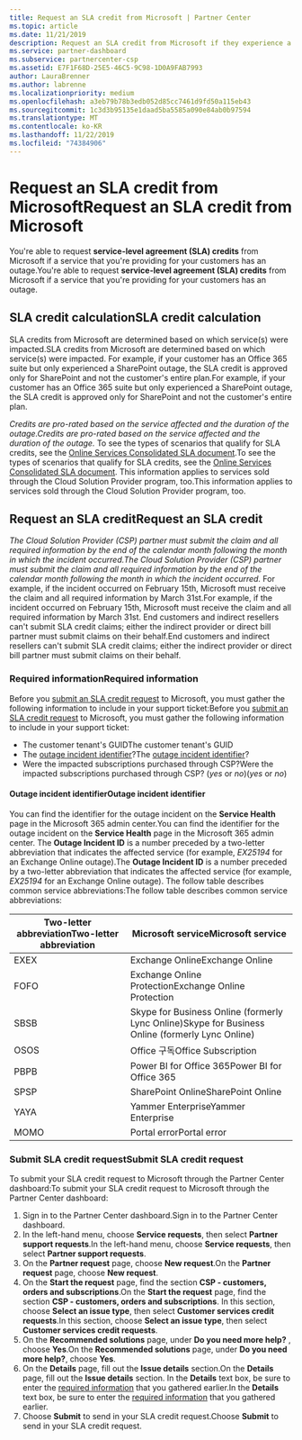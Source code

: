 ```yaml
---
title: Request an SLA credit from Microsoft | Partner Center
ms.topic: article
ms.date: 11/21/2019
description: Request an SLA credit from Microsoft if they experience a service outage.
ms.service: partner-dashboard
ms.subservice: partnercenter-csp
ms.assetid: E7F1F68D-25E5-46C5-9C98-1D0A9FAB7993
author: LauraBrenner
ms.author: labrenne
ms.localizationpriority: medium
ms.openlocfilehash: a3eb79b78b3edb052d85cc7461d9fd50a115eb43
ms.sourcegitcommit: 1c3d3b95135e1daad5ba5585a090e84ab0b97594
ms.translationtype: MT
ms.contentlocale: ko-KR
ms.lasthandoff: 11/22/2019
ms.locfileid: "74384906"
---
```

# <a name="request-an-sla-credit-from-microsoft"></a><span data-ttu-id="4467b-103">Request an SLA credit from Microsoft</span><span class="sxs-lookup"><span data-stu-id="4467b-103">Request an SLA credit from Microsoft</span></span> 

<span data-ttu-id="4467b-104">You're able to request **service-level agreement (SLA) credits** from Microsoft if a service that you're providing for your customers has an outage.</span><span class="sxs-lookup"><span data-stu-id="4467b-104">You're able to request **service-level agreement (SLA) credits** from Microsoft if a service that you're providing for your customers has an outage.</span></span>

## <a name="sla-credit-calculation"></a><span data-ttu-id="4467b-105">SLA credit calculation</span><span class="sxs-lookup"><span data-stu-id="4467b-105">SLA credit calculation</span></span>

<span data-ttu-id="4467b-106">SLA credits from Microsoft are determined based on which service(s) were impacted.</span><span class="sxs-lookup"><span data-stu-id="4467b-106">SLA credits from Microsoft are determined based on which service(s) were impacted.</span></span> <span data-ttu-id="4467b-107">For example, if your customer has an Office 365 suite but only experienced a SharePoint outage, the SLA credit is approved only for SharePoint and not the customer's entire plan.</span><span class="sxs-lookup"><span data-stu-id="4467b-107">For example, if your customer has an Office 365 suite but only experienced a SharePoint outage, the SLA credit is approved only for SharePoint and not the customer's entire plan.</span></span>

<span data-ttu-id="4467b-108">*Credits are pro-rated based on the service affected and the duration of the outage.*</span><span class="sxs-lookup"><span data-stu-id="4467b-108">*Credits are pro-rated based on the service affected and the duration of the outage.*</span></span> <span data-ttu-id="4467b-109">To see the types of scenarios that qualify for SLA credits, see the [Online Services Consolidated SLA document](http://www.microsoftvolumelicensing.com/DocumentSearch.aspx?Mode=3&DocumentTypeId=37).</span><span class="sxs-lookup"><span data-stu-id="4467b-109">To see the types of scenarios that qualify for SLA credits, see the [Online Services Consolidated SLA document](http://www.microsoftvolumelicensing.com/DocumentSearch.aspx?Mode=3&DocumentTypeId=37).</span></span> <span data-ttu-id="4467b-110">This information applies to services sold through the Cloud Solution Provider program, too.</span><span class="sxs-lookup"><span data-stu-id="4467b-110">This information applies to services sold through the Cloud Solution Provider program, too.</span></span>

## <a name="request-an-sla-credit"></a><span data-ttu-id="4467b-111">Request an SLA credit</span><span class="sxs-lookup"><span data-stu-id="4467b-111">Request an SLA credit</span></span>

<span data-ttu-id="4467b-112">*The Cloud Solution Provider (CSP) partner must submit the claim and all required information by the end of the calendar month following the month in which the incident occurred.*</span><span class="sxs-lookup"><span data-stu-id="4467b-112">*The Cloud Solution Provider (CSP) partner must submit the claim and all required information by the end of the calendar month following the month in which the incident occurred.*</span></span> <span data-ttu-id="4467b-113">For example, if the incident occurred on February 15th, Microsoft must receive the claim and all required information by March 31st.</span><span class="sxs-lookup"><span data-stu-id="4467b-113">For example, if the incident occurred on February 15th, Microsoft must receive the claim and all required information by March 31st.</span></span> <span data-ttu-id="4467b-114">End customers and indirect resellers can't submit SLA credit claims; either the indirect provider or direct bill partner must submit claims on their behalf.</span><span class="sxs-lookup"><span data-stu-id="4467b-114">End customers and indirect resellers can't submit SLA credit claims; either the indirect provider or direct bill partner must submit claims on their behalf.</span></span>

### <a name="required-information"></a><span data-ttu-id="4467b-115">Required information</span><span class="sxs-lookup"><span data-stu-id="4467b-115">Required information</span></span>

<span data-ttu-id="4467b-116">Before you [submit an SLA credit request](#submit-sla-credit-request) to Microsoft, you must gather the following information to include in your support ticket:</span><span class="sxs-lookup"><span data-stu-id="4467b-116">Before you [submit an SLA credit request](#submit-sla-credit-request) to Microsoft, you must gather the following information to include in your support ticket:</span></span>

- <span data-ttu-id="4467b-117">The customer tenant's GUID</span><span class="sxs-lookup"><span data-stu-id="4467b-117">The customer tenant's GUID</span></span>
- <span data-ttu-id="4467b-118">The [outage incident identifier](#outage-incident-identifier)?</span><span class="sxs-lookup"><span data-stu-id="4467b-118">The [outage incident identifier](#outage-incident-identifier)?</span></span>
- <span data-ttu-id="4467b-119">Were the impacted subscriptions purchased through CSP?</span><span class="sxs-lookup"><span data-stu-id="4467b-119">Were the impacted subscriptions purchased through CSP?</span></span> <span data-ttu-id="4467b-120">(*yes* or *no*)</span><span class="sxs-lookup"><span data-stu-id="4467b-120">(*yes* or *no*)</span></span>

#### <a name="outage-incident-identifier"></a><span data-ttu-id="4467b-121">Outage incident identifier</span><span class="sxs-lookup"><span data-stu-id="4467b-121">Outage incident identifier</span></span>

<span data-ttu-id="4467b-122">You can find the identifier for the outage incident on the **Service Health** page in the Microsoft 365 admin center.</span><span class="sxs-lookup"><span data-stu-id="4467b-122">You can find the identifier for the outage incident on the **Service Health** page in the Microsoft 365 admin center.</span></span> <span data-ttu-id="4467b-123">The **Outage Incident ID** is a number preceded by a two-letter abbreviation that indicates the affected service (for example, *EX25194* for an Exchange Online outage).</span><span class="sxs-lookup"><span data-stu-id="4467b-123">The **Outage Incident ID** is a number preceded by a two-letter abbreviation that indicates the affected service (for example, *EX25194* for an Exchange Online outage).</span></span> <span data-ttu-id="4467b-124">The follow table describes common service abbreviations:</span><span class="sxs-lookup"><span data-stu-id="4467b-124">The follow table describes common service abbreviations:</span></span>

| <span data-ttu-id="4467b-125">Two-letter abbreviation</span><span class="sxs-lookup"><span data-stu-id="4467b-125">Two-letter abbreviation</span></span> | <span data-ttu-id="4467b-126">Microsoft service</span><span class="sxs-lookup"><span data-stu-id="4467b-126">Microsoft service</span></span> |
| ----------------------- | ----------------- |
| <span data-ttu-id="4467b-127">EX</span><span class="sxs-lookup"><span data-stu-id="4467b-127">EX</span></span> | <span data-ttu-id="4467b-128">Exchange Online</span><span class="sxs-lookup"><span data-stu-id="4467b-128">Exchange Online</span></span> |
| <span data-ttu-id="4467b-129">FO</span><span class="sxs-lookup"><span data-stu-id="4467b-129">FO</span></span> | <span data-ttu-id="4467b-130">Exchange Online Protection</span><span class="sxs-lookup"><span data-stu-id="4467b-130">Exchange Online Protection</span></span> |
| <span data-ttu-id="4467b-131">SB</span><span class="sxs-lookup"><span data-stu-id="4467b-131">SB</span></span> | <span data-ttu-id="4467b-132">Skype for Business Online (formerly Lync Online)</span><span class="sxs-lookup"><span data-stu-id="4467b-132">Skype for Business Online (formerly Lync Online)</span></span> |
| <span data-ttu-id="4467b-133">OS</span><span class="sxs-lookup"><span data-stu-id="4467b-133">OS</span></span> | <span data-ttu-id="4467b-134">Office 구독</span><span class="sxs-lookup"><span data-stu-id="4467b-134">Office Subscription</span></span> |
| <span data-ttu-id="4467b-135">PB</span><span class="sxs-lookup"><span data-stu-id="4467b-135">PB</span></span> | <span data-ttu-id="4467b-136">Power BI for Office 365</span><span class="sxs-lookup"><span data-stu-id="4467b-136">Power BI for Office 365</span></span> |
| <span data-ttu-id="4467b-137">SP</span><span class="sxs-lookup"><span data-stu-id="4467b-137">SP</span></span> | <span data-ttu-id="4467b-138">SharePoint Online</span><span class="sxs-lookup"><span data-stu-id="4467b-138">SharePoint Online</span></span> |
| <span data-ttu-id="4467b-139">YA</span><span class="sxs-lookup"><span data-stu-id="4467b-139">YA</span></span> | <span data-ttu-id="4467b-140">Yammer Enterprise</span><span class="sxs-lookup"><span data-stu-id="4467b-140">Yammer Enterprise</span></span> |
| <span data-ttu-id="4467b-141">MO</span><span class="sxs-lookup"><span data-stu-id="4467b-141">MO</span></span> | <span data-ttu-id="4467b-142">Portal error</span><span class="sxs-lookup"><span data-stu-id="4467b-142">Portal error</span></span> |

### <a name="submit-sla-credit-request"></a><span data-ttu-id="4467b-143">Submit SLA credit request</span><span class="sxs-lookup"><span data-stu-id="4467b-143">Submit SLA credit request</span></span>

<span data-ttu-id="4467b-144">To submit your SLA credit request to Microsoft through the Partner Center dashboard:</span><span class="sxs-lookup"><span data-stu-id="4467b-144">To submit your SLA credit request to Microsoft through the Partner Center dashboard:</span></span>

1. <span data-ttu-id="4467b-145">Sign in to the Partner Center dashboard.</span><span class="sxs-lookup"><span data-stu-id="4467b-145">Sign in to the Partner Center dashboard.</span></span>
2. <span data-ttu-id="4467b-146">In the left-hand menu, choose **Service requests**, then select **Partner support requests**.</span><span class="sxs-lookup"><span data-stu-id="4467b-146">In the left-hand menu, choose **Service requests**, then select **Partner support requests**.</span></span>
3. <span data-ttu-id="4467b-147">On the **Partner request** page, choose **New request**.</span><span class="sxs-lookup"><span data-stu-id="4467b-147">On the **Partner request** page, choose **New request**.</span></span>
4. <span data-ttu-id="4467b-148">On the **Start the request** page, find the section **CSP - customers, orders and subscriptions**.</span><span class="sxs-lookup"><span data-stu-id="4467b-148">On the **Start the request** page, find the section **CSP - customers, orders and subscriptions**.</span></span> <span data-ttu-id="4467b-149">In this section, choose **Select an issue type**, then select **Customer services credit requests**.</span><span class="sxs-lookup"><span data-stu-id="4467b-149">In this section, choose **Select an issue type**, then select **Customer services credit requests**.</span></span>
5. <span data-ttu-id="4467b-150">On the **Recommended solutions** page, under **Do you need more help?** , choose **Yes**.</span><span class="sxs-lookup"><span data-stu-id="4467b-150">On the **Recommended solutions** page, under **Do you need more help?**, choose **Yes**.</span></span>
6. <span data-ttu-id="4467b-151">On the **Details** page, fill out the **Issue details** section.</span><span class="sxs-lookup"><span data-stu-id="4467b-151">On the **Details** page, fill out the **Issue details** section.</span></span> <span data-ttu-id="4467b-152">In the **Details** text box, be sure to enter the [required information](#required-information) that you gathered earlier.</span><span class="sxs-lookup"><span data-stu-id="4467b-152">In the **Details** text box, be sure to enter the [required information](#required-information) that you gathered earlier.</span></span>
7. <span data-ttu-id="4467b-153">Choose **Submit** to send in your SLA credit request.</span><span class="sxs-lookup"><span data-stu-id="4467b-153">Choose **Submit** to send in your SLA credit request.</span></span>
